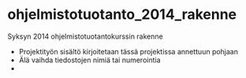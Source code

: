 ohjelmistotuotanto_2014_rakenne
===============================

Syksyn 2014 ohjelmistotuotantokurssin rakenne

* Projektityön sisältö kirjoitetaan tässä projektissa annettuun pohjaan
* Älä vaihda tiedostojen nimiä tai numerointia
* 